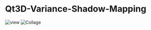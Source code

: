 ﻿# Qt3D-Variance-Shadow-Mapping
![view](https://user-images.githubusercontent.com/35781938/205515480-3170bb63-2952-4e08-93db-b85e3c22d821.png)
![Collage](https://user-images.githubusercontent.com/35781938/205515485-9b8a309c-16e3-4bdb-8455-aab99171c7bc.png)
